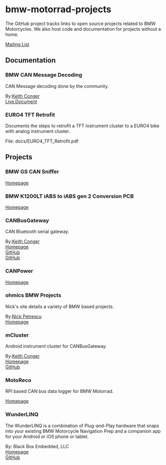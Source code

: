 # bmw-motorrad-projects #
The GitHub project tracks links to open source projects related to BMW Motorcycles.  We also host code and documentation for projects without a home.<br>

[Mailing List](https://groups.google.com/g/bmw-canbus)<br>

## Documentation ##
### BMW CAN Message Decoding ###
CAN Message decoding done by the community.<br>

By:[Keith Conger](mailto:keith.conger@gmail.com)<br>
[Live Document](https://docs.google.com/spreadsheets/d/1tUrOES5fQZa92Robr6uP8v2dzQDq9ohHjUiTU3isqdc)<br>

### EURO4 TFT Retrofit ###
Documents the steps to retrofit a TFT instrument cluster to a EURO4 bike with analog instrument cluster.

File: docs/EURO4_TFT_Retrofit.pdf<br>

## Projects ##
### BMW GS CAN Sniffer ###
[Homepage](https://github.com/4G-Gregg/BMW-GS-CAN-Sniffer)<br>

### BMW K1200LT iABS to iABS gen 2 Conversion PCB ###
[Homepage](https://github.com/OstapFerensovych/BMW-K1200LT-ABS-Conversion)<br>

### CANBusGateway ###
CAN Bluetooth serial gateway.<br>

By:[Keith Conger](mailto:keith.conger@gmail.com)<br>
[Homepage](https://sites.google.com/thecongers.org/development/canbusgateway)<br>
[GitHub](https://github.com/kconger/CANBusGateway)<br>
[GitHub](https://github.com/kconger/org.thcongers.canbusgateway)<br>

### CANPower ###
[Homepage](https://github.com/RaphWeyman/CANPower)<br>

### ohmics BMW Projects ###
Nick's site details a variety of BMW based projects.<br>

By:[Nick Petrescu](petren@ohmics.com)<br>
[Homepage](http://www.ohmics.com)<br>


### mCluster ###
Android instrument cluster for CANBusGateway.<br>

By:[Keith Conger](mailto:keith.conger@gmail.com)<br>
[Homepage](https://sites.google.com/thecongers.org/development/mcluster)<br>
[GitHub](https://github.com/kconger/org.thcongers.mcluster)<br>

### MotoReco ###
RPI based CAN bus data logger for BMW Motorrad.<br>

[Homepage](http://motoreco.net/)<br>


### WunderLINQ ###
The WunderLINQ is a combination of Plug-and-Play hardware that snaps into your existing BMW Motorcycle Navigation Prep and a companion app for your Android or iOS phone or tablet. <br>

By: Black Box Embedded, LLC<br>
[Homepage](https://www.blackboxembedded.com)<br>
[GitHub](https://github.com/blackboxembedded)<br>



